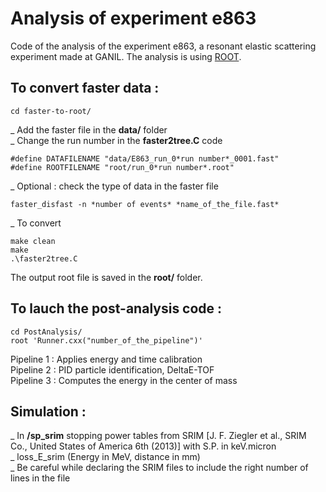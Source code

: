 # Analysis of experiment e863
Code of the analysis of the experiment e863, a resonant elastic scattering experiment made at GANIL. The analysis is using [ROOT](https://root.cern/).

## To convert faster data :
```
cd faster-to-root/
```
_ Add the faster file in the **data/** folder   
_ Change the run number in the **faster2tree.C** code  
```
#define DATAFILENAME "data/E863_run_0*run number*_0001.fast"
#define ROOTFILENAME "root/run_0*run number*.root"
```
_ Optional : check the type of data in the faster file 
```
faster_disfast -n *number of events* *name_of_the_file.fast*
```
_ To convert 
```
make clean
make
.\faster2tree.C
```
The output root file is saved in the **root/** folder.

## To lauch the post-analysis code : 
```
cd PostAnalysis/
root 'Runner.cxx("number_of_the_pipeline")'
```
Pipeline 1 : Applies energy and time calibration  
Pipeline 2 :  PID particle identification, DeltaE-TOF  
Pipeline 3 : Computes the energy in the center of mass

## Simulation : 
_ In **/sp_srim** stopping power tables from SRIM [J. F. Ziegler et al., SRIM Co., United States of America 6th (2013)] with S.P. in keV.micron  
_ loss_E_srim (Energy in MeV, distance in mm)  
_ Be careful while declaring the SRIM files to include the right number of lines in the file   
